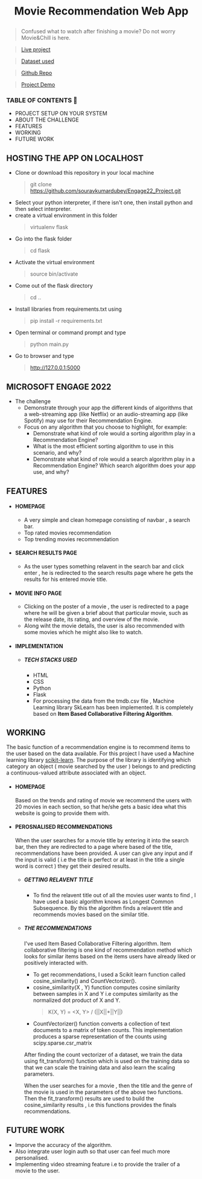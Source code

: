 
# <p align="center"> Movie Recommendation Web App </p>
> Confused what to watch after finishing a movie? Do not worry Movie&Chill is here.

> [Live project](https://movieandchill.herokuapp.com)

> [Dataset used](https://www.kaggle.com/datasets/tmdb/tmdb-movie-metadata)

> [Github Repo](https://github.com/souravkumardubey/Engage22_Project)

> [Project Demo](https://youtu.be/v6cmuAiuaNg)

### TABLE OF CONTENTS 📙

- PROJECT SETUP ON YOUR SYSTEM
- ABOUT THE CHALLENGE
- FEATURES
- WORKING
- FUTURE WORK

## HOSTING THE APP ON LOCALHOST
  - Clone or download this repository in your local machine
    > git clone https://github.com/souravkumardubey/Engage22_Project.git
  - Select your python interpreter, if there isn't one, then install python and then select interpreter.
  - create a virtual environment in this folder
    > virtualenv flask
  - Go into the flask folder
    > cd flask
  - Activate the virtual environment 
    > source bin/activate
  - Come out of the flask directory
    > cd ..
  - Install libraries from requirements.txt using
    <br>
    > pip install -r requirements.txt
  - Open terminal or command prompt and type
    <br>
    > python main.py
  - Go to browser and type
    <br>
    > http://127.0.0.1:5000

## MICROSOFT ENGAGE 2022

- The challenge
  - Demonstrate through your app the different kinds of algorithms that a web-streaming app (like Netflix) or an audio-streaming app (like Spotify) may use for their Recommendation Engine.
  - Focus on any algorithm that you choose to highlight, for example:
    - Demonstrate what kind of role would a sorting algorithm play in a Recommendation Engine?
    - What is the most efficient sorting algorithm to use in this scenario, and why?
    - Demonstrate what kind of role would a search algorithm play in a Recommendation Engine? Which search algorithm does your app use, and why?

## FEATURES

- #### HOMEPAGE
  - A very simple and clean homepage consisting of navbar , a search bar.
  - Top rated movies recommendation
  - Top trending movies recommendation

- #### SEARCH RESULTS PAGE
    - As the user types something relavent in the search bar and click enter , he is redirected to the search results page where he gets the results for his entered movie title.

- #### MOVIE INFO PAGE
    -  Clicking on the poster of a movie , the user is redirected to a page where he will be given a brief about that particular movie, such as the release date, its rating, and overview of the movie.
    -  Along wiht the movie details, the user is also recommended with some movies which he might also like to watch.

- #### IMPLEMENTATION
    - ##### TECH STACKS USED
      - HTML
      - CSS
      - Python
      - Flask
      - For processing the data from the tmdb.csv file , Machine Learning library SkLearn has been implemented. It is completely based on <span style = "font-weight: bold;">Item Based Collaborative Filtering Algorithm</span>.

## WORKING
The basic function of a recommendation engine is to recommend items to the user based on the data available. For this project I have used a Machine learning library [scikit-learn](https://scikit-learn.org/stable/).
The purpose of the library is identifying which category an object ( movie searched by the user ) belongs to and predicting a continuous-valued attribute associated with an object.

- #### HOMEPAGE
  Based on the trends and rating of movie we recommend the users with 20 movies in each section, so that he/she gets a basic idea what this website is going to provide them with.
- #### PEROSNALISED RECOMMENDATIONS
  When the user searches for a movie title by entering it into the search bar, then they are redirected to a page where based of the title, recommendations have been provided. A user can give any input and if the input is valid ( i.e the title is perfect or at least in the title a single word is correct ) they get their desired results.
  - ##### GETTING RELAVENT TITLE
    - To find the relavent title out of all the movies user wants to find , I have used a basic algorithm knows as Longest Common Subsequence. By this the algorithm finds a relavent title and recommends movies based on the similar title.
  - ##### THE RECOMMENDATIONS
    I've used Item Based Collaborative Filtering algorithm. Item collaborative filtering is one kind of recommendation method which looks for similar items based on the items users have already liked or positively interacted with. 
    - To get recommendations, I used a Scikit learn function called cosine_similarity() and CountVectorizer().
    - cosine_similarity(X , Y) function computes cosine similarity between samples in X and Y i.e computes similarity as the normalized dot product of X and Y.
      > K(X, Y) = <X, Y> / (||X||*||Y||)
    - CountVectorizer() function converts a collection of text documents to a matrix of token counts. This implementation produces a sparse representation of the counts using scipy.sparse.csr_matrix
    
    After finding the count vectorizer of a dataset, we train the data using fit_transform() function which is used on the training data so that we can scale the training data and also learn the scaling parameters.
    
    When the user searches for a movie , then the title and the genre of the movie is used in the parameters of the above two functions. Then the fit_transform() results are used to build the cosine_similarity results , i.e this functions provides the finals recommendations.

## FUTURE WORK
  - Imporve the accuracy of the algorithm.
  - Also integrate user login auth so that user can feel much more personalised.
  - Implementing video streaming feature i.e to provide the trailer of a movie to the user.
